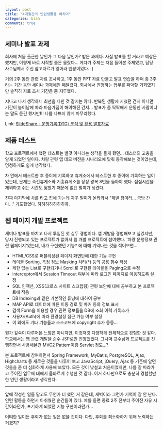```yaml
---
layout: post
title: "4개월간의 인턴생활을 마치며"
categories: blah
comments: true
---
```


## 세미나 발표 과제

회사에 처음 출근한 날인가 그 다음 날인가? 받은 과제다. 사실 발표를 할 거라고 예상은 했지만, 이렇게 바로 시작할 줄은 몰랐다... 게다가 주제는 처음 들어본 주제였고, 담당 사수님께서 주신 참고자료가 영어라 멘붕이었다. :(

거의 2주 동안 관련 자료 조사하고, 1주 동안 PPT 자료 만들고 발표 연습을 하며 총 3주라는 기간 동안 세미나 과제에만 매달렸다. 회사에서 진행하는 업무를 파악할 기회였지만 솔직히 자료 조사 기간은 좀 지루했다.

지나고 나서 생각하니 최선을 다한 것 같지는 않다. 반복된 생활에 지쳤던 건지 아니면 기간이 늘어남에 따라 마음가짐이 해이해진 건지... 발표가 좀 딱딱해서 운동한 사람이냐는 말도 듣긴 했지만!!! 나름 나쁘지 않게 마무리했다.

Link: [SlideShare - 운행기록(DTG) 분석 및 활용 발표자료](http://www.slideshare.net/dudmy/dtg-55748327)


## 제품 테스트

학교 프로젝트에서 했던 테스트는 별것 아니라는 생각을 들게 했던... 테스터의 고충을 알게 되었던 일이다. 차량 관련 앱 데모 버전을 시나리오에 맞춰 동작해보는 것이었는데, 멍청하게도 쉽게 생각했다.

차 안에서 테스트한 후 종이에 기록하고 휴게소에서 테스트한 후 종이에 기록하는 일이었는데, 문제는 죽전휴게소와 기흥휴게소를 장장 왕복 8번을 돌아야 했다. 점심시간을 제외하고 쉬는 시간도 짧았기 때문에 없던 멀미가 생겼다.

진짜 마지막에 차를 타고 집에 가는데 자꾸 멀미가 올라와서 "제발 참아라... 금방 간다..." 기도했었다. 하하하하하하하하.


## 웹 페이지 개발 프로젝트

세미나 발표를 마치고 나서 투입된 첫 실무 경험이다. 앱 개발을 경험해보고 싶었지만, 당시 진행되고 있는 프로젝트가 없어서 웹 개발 프로젝트에 참여했다. '차량 운행정보 관련 웹페이지'였는데, 내가 구현했던 기능? 에 대해 기억나는 것을 적어보면...

* HTML/CSS로 퍼블리싱된 페이지 화면단에 대한 기능 구현
* 테이블 Sorting, 특정 정보 Masking 처리(*) 등의 공용 함수 작성
* 제한 없는 List로 구현되거나 Scroll로 구현된 테이블을 Paging으로 수정
* Interceptor에서 Session Timeout 여부에 따라 로그인 페이지로 이동하도록 설정
* SQL 인젝션, XSS(크로스 사이트 스크립팅) 관련 보안에 대해 공부하고 본 프로젝트에 적용
* DB Indexing과 같은 기본적인 튜닝에 대하여 공부
* MAP API로 데이터에 따른 이동 경로 및 마커 등의 정보 표시
* 검색 Form을 이용할 경우 관련 정보들을 DB에 조회 이력 기록추가
* 사용자(Auth)에 따라 환경설정 접근 가능 여부 설정
* 이 외에도 기타 기능들과 소스코드에 copyright 추가 등등...

뭔가 깊숙이 다루어본 느낌은 아니지만, 이것저것 다양하게 전체적으로 경험한 것 같다. 학교에서는 웹 관련 개발을 순수 JSP로만 진행했었다. 그나마 교수님과 프로젝트를 진행하면서 사용해본건 MVC2 Pattern이랑 Servlet 정도...?

본 프로젝트에 참여하면서 Spring Framework, MyBatis, PostgreSQL, Ajax, Highcharts 등 새로운 것들을 다루어 보고 JavaScript, jQuery, Ajax 등 기존에 알던 것들을 좀 더 심화하게 사용해 보았다. 모든 것이 낯설고 처음이었지만, 나름 잘 따라가고 주어진 업무에 대해서 올바르게 수행한 것 같다. 이거 하나만으로도 충분히 경험할만한 인턴 생활이라고 생각한다.

---

앞에 작성한 일들 말고도 무언가 더 했던 거 같은데, 새벽이라 그런가 기억이 잘 안 난다. 인턴 활동을 하면서 아쉬웠던 순간들이 있다. 예를 들면 종료 2주 전부터 주어진 자유 시간이라던가, 포기하게 되었던 기능 구현이라던가...

어떠한 일이든 후회가 없는 일은 없을 것이다. 다만, 후회를 최소화하기 위해 노력하는 거겠지?

